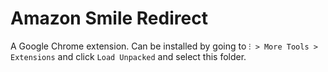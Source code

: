 # Amazon Smile Redirect

A Google Chrome extension. Can be installed by going to `⁝ > More Tools > Extensions` and click `Load Unpacked` and select this folder.
